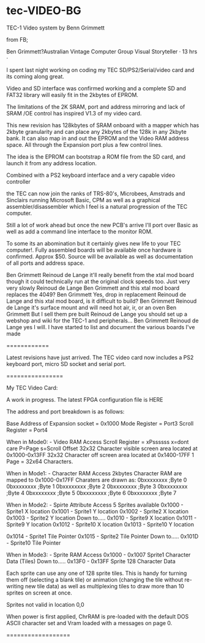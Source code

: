 # tec-VIDEO-BG
TEC-1 Video system by Benn Grimmett


from FB;

Ben Grimmett?Australian Vintage Computer Group
Visual Storyteller · 13 hrs · 
 
I spent last night working 
	on coding my TEC SD/PS2/Serial/video card 
	and its coming along great. 

Video and SD interface was confirmed working 
and a complete SD and FAT32 library will easily fit in the 2kbytes of EPROM. 

The limitations 
	of the 2K SRAM, port and address mirroring 
	and lack of SRAM /OE control 
	has inspired V1.3 of my video card.

This new revision has 
	128kbytes of SRAM onboard 
	with a mapper which has 2kbyte granularity 
	and can place any 2kbytes of the 128k in any 2kbyte bank. 
	It can also map in and out the EPROM 
	and the Video RAM address space. 
		All through the Expansion port plus a few control lines.

The idea is the EPROM can 
	bootstrap a ROM file from the SD card, 
	and launch it from any address location. 

Combined with 
	a PS2 keyboard interface 
	and a very capable video controller 

the TEC can now join the ranks 
	of TRS-80's, 
	Microbees, 
	Amstrads 
	and Sinclairs 
	running Microsoft Basic, CPM as well as a graphical assembler/disassembler 
	which I feel is a natural progression of the TEC computer.

Still a lot of work ahead 
but once the new PCB's arrive 
	I'll port over Basic as well 
	as add a command line interface to the monitor ROM. 

To some its an abomination 
	but it certainly gives new life to your TEC computer!. 
	Fully assembled boards will be available once hardware is confirmed. 
	Approx $50. 
	Source will be available as well as documentation of all ports and address space.


Ben Grimmett Reinoud de Lange 
	it'll really benefit from the xtal mod board 
	though it could technically run at the original clock speeds too. 
	Just very very slowly
Reinoud de Lange Ben Grimmett 
	and this xtal mod board replaces the 4049?
Ben Grimmett 
	Yes, drop in replacement
Reinoud de Lange 
	and this xtal mod board, is it difficult to build?
Ben Grimmett Reinoud de Lange 
	it's surface mount and will need hot air, ir, or an oven
Ben Grimmett 
	But I sell them pre built
Reinoud de Lange 
	you should set up a webshop and wiki for the TEC-1 and peripherals...
Ben Grimmett Reinoud de Lange 
	yes I will. 
	I have started to list and document the various boards I've made
  
  ============
  
Latest revisions have just arrived. 
The TEC video card now includes a 
PS2 keyboard port, 
micro SD socket 
and serial port.

 
================

My TEC Video Card:

A work in progress. 
	The latest FPGA configuration file is HERE

The address and port 
	breakdown is as follows:

Base Address of Expansion socket = 0x1000
Mode Register = Port3
Scroll Register = Port4

When in Mode0: - Video RAM Access
Scroll Register = xPssssss
x=dont care
P=Page
s=Scroll Offset
32x32 Character visible screen area located at 0x1000-0x13FF
32x32 Character off screen area located at 0x1400-17FF
1 Page = 32x64 Characters.

When in Mode1: - Character RAM Access
2kbytes Character RAM are mapped to 0x1000-0x17FF
Charaters are drawn as:
0bxxxxxxxx ;Byte 0
0bxxxxxxxx ;Byte 1
0bxxxxxxxx ;Byte 2
0bxxxxxxxx ;Byte 3
0bxxxxxxxx ;Byte 4
0bxxxxxxxx ;Byte 5
0bxxxxxxxx ;Byte 6
0bxxxxxxxx ;Byte 7

When in Mode2: - Spirte Attribute Access
5 Sprites available
0x1000 - Sprite1 X location
0x1001 - Sprite1 Y location
0x1002 - Sprite2 X location
0x1003 - Sprite2 Y location
Down to.....
0x1010 - Sprite9 X location
0x1011 - Sprite9 Y location
0x1012 - Sprite10 X location
0x1013 - Sprite10 Y location

0x1014 - Sprite1 Tile Pointer
0x1015 - Sprite2 Tile Pointer
Down to.....
0x101D - Sprite10 Tile Pointer

When in Mode3: - Sprite RAM Access
0x1000 - 0x1007 Sprite1 Character Data (Tiles)
Down to.....
0x13F0 - 0x13FF Sprite 128 Character Data

Each sprite can use any one of 128 sprite tiles. 
	This is handy for turning them off (selecting a blank tile) 
	or animation (changing the tile without re-writing new tile data) 
	as well as multiplexing tiles to draw more than 10 sprites on screen at once.

Sprites not valid in location 0,0

When power is first applied, 
	ChrRAM is pre-loaded with the default DOS ASCII character set 
	and Vram loaded with a messages on page 0. 

==================

